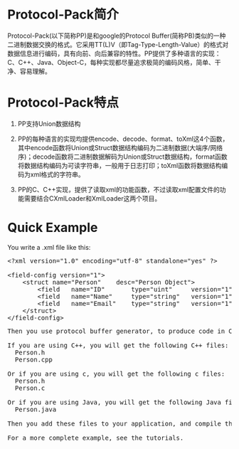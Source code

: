 Protocol-Pack简介
=============

Protocol-Pack(以下简称PP)是和google的Protocol Buffer(简称PB)类似的一种二进制数据交换的格式。它采用TT(L)V（即Tag-Type-Length-Value）的格式对数据信息进行编码，具有向前、向后兼容的特性。PP提供了多种语言的实现：C、C++、Java、Object-C，每种实现都尽量追求极简的编码风格，简单、干净、容易理解。

Protocol-Pack特点
=============
1. PP支持Union数据结构 <p>
2. PP的每种语言的实现均提供encode、decode、format、toXml这4个函数，其中encode函数将Union或Struct数据结构编码为二进制数据(大端序/网络序)；decode函数将二进制数据解码为Union或Struct数据结构，format函数将数据结构编码为可读字符串，一般用于日志打印；toXml函数将数据结构编码为xml格式的字符串。<p>
3. PP的C、C++实现，提供了读取xml的功能函数，不过读取xml配置文件的功能需要结合CXmlLoader和XmlLoader这两个项目。<p>

Quick Example
=============
You write a .xml file like this:
<pre>
&lt;?xml version="1.0" encoding="utf-8" standalone="yes" ?>

&lt;field-config version="1">
	&lt;struct name="Person"	desc="Person Object">
		&lt;field	name="ID"		type="uint"		version="1"		default="0"		tag="1"		desc="ID of person" />
		&lt;field	name="Name"		type="string"	version="1"		count="20"		tag="2"		desc="Name of person" />
		&lt;field	name="Email"	type="string"	version="1"		count="30"		tag="3"		desc="Email of person" />
	&lt;/struct>
&lt;/field-config>
</pre>

<!-- The following code is for txt readers -->
<!--
<?xml version="1.0" encoding="utf-8" standalone="yes" ?>

<field-config version="1">
	<struct name="Person"	desc="Person Object">
		<field	name="ID"		type="uint"		version="1"		default="0"		tag="1"		desc="ID of person" />
		<field	name="Name"		type="string"	version="1"		count="20"		tag="2"		desc="Name of person" />
		<field	name="Email"	type="string"	version="1"		count="30"		tag="3"		desc="Email of person" />
	</struct>
</field-config>
-->
<pre>
Then you use protocol buffer generator, to produce code in C++, C, C# or Java.

If you are using C++, you will get the following C++ files: 
  Person.h
  Person.cpp

Or if you are using c, you will get the following c files:
  Person.h
  Person.c

Or if you are using Java, you will get the following Java file:
  Person.java

Then you add these files to your application, and compile them with your application.

For a more complete example, see the tutorials.
</pre>
